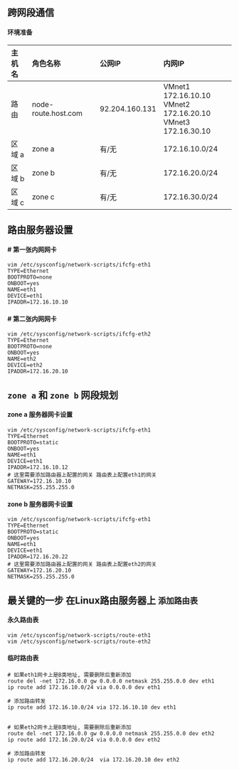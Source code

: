 ## 跨网段通信
#### 环境准备
|主机名|角色名称|公网IP|内网IP
|:----|:----|:----|:----|
|路由|node-route.host.com|92.204.160.131|VMnet1 172.16.10.10 <br> VMnet2 172.16.20.10 <br> VMnet3 172.16.30.10|
|区域 a|zone a|有/无|172.16.10.0/24|
|区域 b|zone b|有/无|172.16.20.0/24|
|区域 c|zone c|有/无|172.16.30.0/24|

## 路由服务器设置
#### # 第一张内网网卡
``` shell
vim /etc/sysconfig/network-scripts/ifcfg-eth1
TYPE=Ethernet
BOOTPROTO=none
ONBOOT=yes
NAME=eth1
DEVICE=eth1
IPADDR=172.16.10.10
```
#### # 第二张内网网卡
``` shell
vim /etc/sysconfig/network-scripts/ifcfg-eth2
TYPE=Ethernet
BOOTPROTO=none
ONBOOT=yes
NAME=eth2
DEVICE=eth2
IPADDR=172.16.20.10
```

## `zone a` 和 `zone b` 网段规划
#### zone a 服务器网卡设置
``` shell
vim /etc/sysconfig/network-scripts/ifcfg-eth1 
TYPE=Ethernet
BOOTPROTO=static
ONBOOT=yes
NAME=eth1
DEVICE=eth1
IPADDR=172.16.10.12
# 这里需要添加路由器上配置的网关 路由表上配置eth1的网关
GATEWAY=172.16.10.10
NETMASK=255.255.255.0
```
#### zone b 服务器网卡设置
``` shell
vim /etc/sysconfig/network-scripts/ifcfg-eth1 
TYPE=Ethernet
BOOTPROTO=static
ONBOOT=yes
NAME=eth1
DEVICE=eth1
IPADDR=172.16.20.22
# 这里需要添加路由器上配置的网关 路由表上配置eth2的网关
GATEWAY=172.16.20.10
NETMASK=255.255.255.0
```

## 最关键的一步 在Linux路由服务器上 `添加路由表`
#### 永久路由表
``` shell
vim /etc/sysconfig/network-scripts/route-eth1
vim /etc/sysconfig/network-scripts/route-eth2
```
#### 临时路由表
``` shell
# 如果eth1网卡上是B类地址, 需要删除后重新添加
route del -net 172.16.0.0 gw 0.0.0.0 netmask 255.255.0.0 dev eth1
ip route add 172.16.10.0/24 via 0.0.0.0 dev eth1

# 添加路由转发
ip route add 172.16.10.0/24 via 172.16.10.10 dev eth1


# 如果eth2网卡上是B类地址, 需要删除后重新添加
route del -net 172.16.0.0 gw 0.0.0.0 netmask 255.255.0.0 dev eth2
ip route add 172.16.20.0/24 via 0.0.0.0 dev eth2

# 添加路由转发
ip route add 172.16.20.0/24  via 172.16.20.10 dev eth2
```

